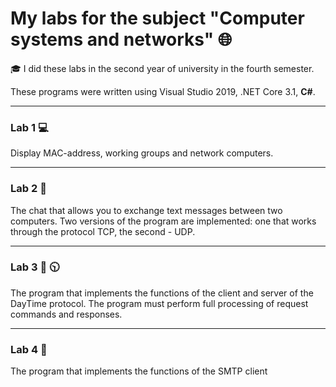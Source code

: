 # My labs for the subject "Computer systems and networks" :globe_with_meridians:

:mortar_board: I did these labs in the second year of university in the fourth semester.

These programs were written using Visual Studio 2019, .NET Core 3.1, __C#__.

_______________________________________________________________________________________

### Lab 1 :computer:

Display MAC-address, working groups and network computers.

_______________________________________________________________________________________

### Lab 2 :speech_balloon:

The chat that allows you to exchange text messages between two computers.
Two versions of the program are implemented: one that works through the protocol
TCP, the second - UDP.

_______________________________________________________________________________________

### Lab 3 :date: :clock1030:

The program that implements the functions of the client and server of the DayTime protocol.
The program must perform full processing of request commands and responses.

_______________________________________________________________________________________

### Lab 4 :incoming_envelope:

The program that implements the functions of the SMTP client

